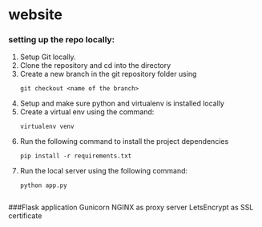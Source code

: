 # website 

### setting up the repo locally:
1. Setup Git locally.
2. Clone the repository and cd into the directory
3. Create a new branch in the git repository folder using
    ```
    git checkout <name of the branch>
4. Setup and make sure python and virtualenv is installed locally
5. Create a virtual env using the command:
    ``` 
    virtualenv venv
6. Run the following command to install the project dependencies
    ```
    pip install -r requirements.txt
7. Run the local server using the following command:
    ``` 
    python app.py


###Flask application
Gunicorn
NGINX as proxy server
LetsEncrypt as SSL certificate
